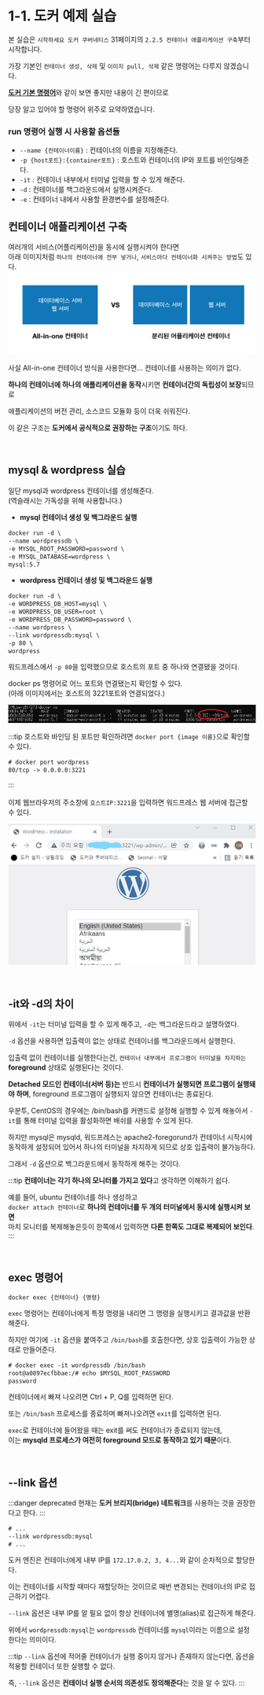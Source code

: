 # 1-1. 도커 예제 실습

본 실습은 `시작하세요 도커 쿠버네티스` 31페이지의 `2.2.5 컨테이너 애플리케이션 구축`부터 시작합니다.

가장 기본인 `컨테이너 생성, 삭제` 및 `이미지 pull, 삭제` 같은 명령어는 다루지 않겠습니다.

[**도커 기본 명령어**](./00.%20도커%20기본%20명령어.md)와 같이 보면 좋지만 내용이 긴 편이므로

당장 알고 있어야 할 명령어 위주로 요약하였습니다.

### run 명령어 실행 시 사용할 옵션들

- `--name {컨테이너이름}` : 컨테이너의 이름을 지정해준다.
- `-p {host포트}:{container포트}` : 호스트와 컨테이너의 IP와 포트를 바인딩해준다.
- `-it` : 컨테이너 내부에서 터미널 입력을 할 수 있게 해준다.
- `-d` : 컨테이너를 백그라운드에서 실행시켜준다.
- `-e` : 컨테이너 내에서 사용할 환경변수를 설정해준다.

## 컨테이너 애플리케이션 구축

여러개의 서비스(어플리케이션)을 동시에 실행시켜야 한다면  
아래 이미지처럼 `하나의 컨테이너에 전부 넣거나`, `서비스마다 컨테이너화 시켜주는 방법`도 있다.
![all-in-one-container](/images/ETC-Docker/all-in-one-container.png)

사실 All-in-one 컨테이너 방식을 사용한다면... 컨테이너를 사용하는 의미가 없다.

**하나의 컨테이너에 하나의 애플리케이션을 동작**시키면 **컨테이너간의 독립성이 보장**되므로

애플리케이션의 버전 관리, 소스코드 모듈화 등이 더욱 쉬워진다.

이 같은 구조는 **도커에서 공식적으로 권장하는 구조**이기도 하다.

<br>

## mysql & wordpress 실습

일단 mysql과 wordpress 컨테이너를 생성해준다.  
(역슬래시는 가독성을 위해 사용합니다.)

- **mysql 컨테이너 생성 및 백그라운드 실행**

```shell
docker run -d \
--name wordpressdb \
-e MYSQL_ROOT_PASSWORD=password \
-e MYSQL_DATABASE=wordpress \
mysql:5.7
```

- **wordpress 컨테이너 생성 및 백그라운드 실행**

```shell
docker run -d \
-e WORDPRESS_DB_HOST=mysql \
-e WORDPRESS_DB_USER=root \
-e WORDPRESS_DB_PASSWORD=password \
--name wordpress \
--link wordpressdb:mysql \
-p 80 \
wordpress
```

워드프레스에서 `-p 80`을 입력했으므로 호스트의 포트 중 하나와 연결됐을 것이다.

docker ps 명령어로 어느 포트와 연결됐는지 확인할 수 있다.  
(아래 이미지에서는 호스트의 3221포트와 연결되었다.)

![exam-1](/images/ETC-Docker/exam-1.png)

:::tip
호스트와 바인딩 된 포트만 확인하려면 `docker port {image 이름}`으로 확인할 수 있다.

```shell
# docker port wordpress
80/tcp -> 0.0.0.0:3221
```

:::
<br>
<br>
이제 웹브라우저의 주소창에 `호스트IP:3221`을 입력하면 워드프레스 웹 서버에 접근할 수 있다.

![exam-2](/images/ETC-Docker/exam-2.jpg)

<br>

## -it와 -d의 차이

위에서 `-it`는 터미널 입력을 할 수 있게 해주고, `-d`는 백그라운드라고 설명하였다.

`-d` 옵션을 사용하면 입출력이 없는 상태로 컨테이너를 백그라운드에서 실행한다.

입출력 없이 컨테이너를 실행한다는건, `컨테이너 내부에서 프로그램이 터미널을 차지하는` **foreground** 상태로 실행된다는 것이다.

**Detached 모드인 컨테이너(서버 등)는** 반드시 **컨테이너가 실행되면 프로그램이 실행돼야 하며**, foreground 프로그램이 실행되지 않으면 컨테이너는 종료된다.

우분투, CentOS의 경우에는 /bin/bash를 커맨드로 설정해 실행할 수 있게 해놓아서 `-it`를 통해 터미널 입력을 활성화하면 배쉬를 사용할 수 있게 된다.

하지만 mysql은 mysqld, 워드프레스는 apache2-foregorund가 컨테이너 시작시에 동작하게 설정되어 있어서 하나의 터미널을 차지하게 되므로 상호 입출력이 불가능하다.

그래서 `-d` 옵션으로 백그라운드에서 동작하게 해주는 것이다.

:::tip
**컨테이너는 각기 하나의 모니터를 가지고 있다**고 생각하면 이해하기 쉽다.

예를 들어, ubuntu 컨테이너를 하나 생성하고  
`docker attach 컨테이너`로 **하나의 컨테이너를 두 개의 터미널에서 동시에 실행시켜 보면**  
마치 모니터를 복제해놓은듯이 한쪽에서 입력하면 **다른 한쪽도 그대로 복제되어 보인다**.
:::

<br>

## exec 명령어

```shell
docker exec {컨테이너} {명령}
```

`exec` 명령어는 컨테이너에게 특정 명령을 내리면 그 명령을 실행시키고 결과값을 반환해준다.

하지만 여기에 `-it` 옵션을 붙여주고 `/bin/bash`를 호출한다면, 상호 입출력이 가능한 상태로 만들어준다.

```
# docker exec -it wordpressdb /bin/bash
root@a0897ecfbbae:/# echo $MYSQL_ROOT_PASSWORD
password
```

컨테이너에서 빠져 나오려면 Ctrl + P, Q를 입력하면 된다.

또는 `/bin/bash` 프로세스를 종료하며 빠져나오려면 `exit`를 입력하면 된다.

`exec`로 컨테이너에 들어왔을 때는 exit를 써도 컨테이너가 종료되지 않는데,  
이는 **mysqld 프로세스가 여전히 foreground 모드로 동작하고 있기 때문**이다.

<br>

## --link 옵션

:::danger deprecated
현재는 **도커 브리지(bridge) 네트워크**를 사용하는 것을 권장한다고 한다.
:::

```shell
# ...
--link wordpressdb:mysql
# ...
```

도커 엔진은 컨테이너에게 내부 IP를 `172.17.0.2, 3, 4...`와 같이 순차적으로 할당한다.

이는 컨테이너를 시작할 때마다 재할당하는 것이므로 매번 변경되는 컨테이너의 IP로 접근하기 어렵다.

`--link` 옵션은 내부 IP를 알 필요 없이 항상 컨테이너에 별명(alias)로 접근하게 해준다.

위에서 `wordpressdb:mysql`는 `wordpressdb` 컨테이너를 `mysql`이라는 이름으로 설정한다는 의미이다.

:::tip
`--link` 옵션에 적어줄 컨테이너가 실행 중이지 않거나 존재하지 않는다면, 옵션을 적용할 컨테이너 또한 실행할 수 없다.

즉, `--link` 옵션은 **컨테이너 실행 순서의 의존성도 정의해준다**는 것을 알 수 있다.
:::
